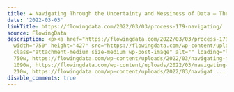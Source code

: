 ```yaml
---
title: ✚ Navigating Through the Uncertainty and Messiness of Data – The Process 179
date: '2022-03-03'
linkTitle: https://flowingdata.com/2022/03/03/process-179-navigating/
source: FlowingData
description: <p><a href="https://flowingdata.com/2022/03/03/process-179-navigating/"><img
  width="750" height="427" src="https://flowingdata.com/wp-content/uploads/2022/03/navigating-featured-750x427.png"
  class="attachment-medium size-medium wp-post-image" alt="" loading="lazy" srcset="https://flowingdata.com/wp-content/uploads/2022/03/navigating-featured-750x427.png
  750w, https://flowingdata.com/wp-content/uploads/2022/03/navigating-featured-1090x621.png
  1090w, https://flowingdata.com/wp-content/uploads/2022/03/navigating-featured-210x120.png
  210w, https://flowingdata.com/wp-content/uploads/2022/03/navigat ...
disable_comments: true
---
```

<p><a href="https://flowingdata.com/2022/03/03/process-179-navigating/"><img width="750" height="427" src="https://flowingdata.com/wp-content/uploads/2022/03/navigating-featured-750x427.png" class="attachment-medium size-medium wp-post-image" alt="" loading="lazy" srcset="https://flowingdata.com/wp-content/uploads/2022/03/navigating-featured-750x427.png 750w, https://flowingdata.com/wp-content/uploads/2022/03/navigating-featured-1090x621.png 1090w, https://flowingdata.com/wp-content/uploads/2022/03/navigating-featured-210x120.png 210w, https://flowingdata.com/wp-content/uploads/2022/03/navigat ...